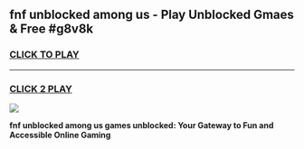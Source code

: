 
## fnf unblocked among us - Play Unblocked Gmaes & Free #g8v8k
<h3>
<a href="https://news.freeplayer.one?title=fnf_unblocked_among_us&ref=26F">CLICK TO PLAY</a></h3>
<hr>

<h3>
<a href="https://news.freeplayer.one?title=fnf_unblocked_among_us&ref=26F">CLICK 2 PLAY</a>
  
</h3>

<a href="https://news.freeplayer.one?title=fnf_unblocked_among_us&ref=26F/"><img src="https://clearcache.store/games.png"></a>


**fnf unblocked among us games unblocked: Your Gateway to Fun and Accessible Online Gaming**
